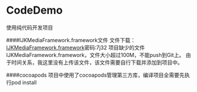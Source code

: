 # CodeDemo
使用纯代码开发项目

####IJKMediaFramework.framework文件
文件下载：[IJKMediaFramework.framework](https://pan.baidu.com/s/16zuYxCNFqBo3iGTNjYb6tA)密码:7j32
项目缺少的文件IJKMediaFramework.framework，文件大小超过100M，不能push到Git上。
由于时间关系，我这里没有上传该文件，该文件需要自行下载并添加到项目中。

####cocoapods
项目中使用了cocoapods管理第三方库，编译项目全需要先执行pod install
